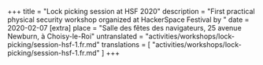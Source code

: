 +++
title = "Lock picking session at HSF 2020"
description = "First practical physical security workshop organized at HackerSpace Festival by "
date = 2020-02-07
[extra]
place = "Salle des fêtes des navigateurs, 25 avenue Newburn, à Choisy-le-Roi"
untranslated = "activities/workshops/lock-picking/session-hsf-1.fr.md"
translations = [
    "activities/workshops/lock-picking/session-hsf-1.fr.md"
]
+++
